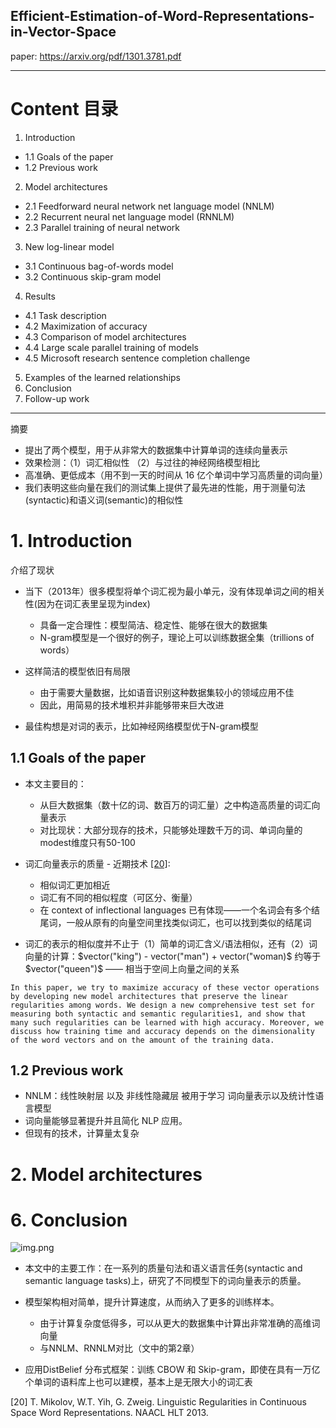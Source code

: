 Efficient-Estimation-of-Word-Representations-in-Vector-Space
---

paper: https://arxiv.org/pdf/1301.3781.pdf

---
# Content 目录
1. Introduction
- 1.1 Goals of the paper
- 1.2 Previous work
2. Model architectures
- 2.1 Feedforward neural network net language model (NNLM)
- 2.2 Recurrent neural net language model (RNNLM)
- 2.3 Parallel training of neural network
3. New log-linear model 
- 3.1 Continuous bag-of-words model
- 3.2 Continuous skip-gram model
4. Results
- 4.1 Task description
- 4.2 Maximization of accuracy
- 4.3 Comparison of model architectures
- 4.4 Large scale parallel training of models
- 4.5 Microsoft research sentence completion challenge
5. Examples of the learned relationships
6. Conclusion
7. Follow-up work

---
摘要
- 提出了两个模型，用于从非常大的数据集中计算单词的连续向量表示
- 效果检测：（1）词汇相似性 （2）与过往的神经网络模型相比
- 高准确、更低成本（用不到一天的时间从 16 亿个单词中学习高质量的词向量）
- 我们表明这些向量在我们的测试集上提供了最先进的性能，用于测量句法(syntactic)和语义词(semantic)的相似性

# 1. Introduction

介绍了现状
- 当下（2013年）很多模型将单个词汇视为最小单元，没有体现单词之间的相关性(因为在词汇表里呈现为index)
    - 具备一定合理性：模型简洁、稳定性、能够在很大的数据集
    - N-gram模型是一个很好的例子，理论上可以训练数据全集（trillions of words）
    
- 这样简洁的模型依旧有局限
    - 由于需要大量数据，比如语音识别这种数据集较小的领域应用不佳
    - 因此，用简易的技术堆积并非能够带来巨大改进
    
- 最佳构想是对词的表示，比如神经网络模型优于N-gram模型

## 1.1 Goals of the paper
- 本文主要目的：
    - 从巨大数据集（数十亿的词、数百万的词汇量）之中构造高质量的词汇向量表示
    - 对比现状：大部分现存的技术，只能够处理数千万的词、单词向量的modest维度只有50-100

- 词汇向量表示的质量 - 近期技术 [[20]](#20):
    - 相似词汇更加相近
    - 词汇有不同的相似程度（可区分、衡量）
    - 在 context of inflectional languages 已有体现——一个名词会有多个结尾词，一般从原有的向量空间里找类似词汇，也可以找到类似的结尾词
    
- 词汇的表示的相似度并不止于（1）简单的词汇含义/语法相似，还有（2）词向量的计算：$vector("king") - vector("man") + vector("woman)$ 约等于 $vector("queen")$ —— 相当于空间上向量之间的关系


```In this paper, we try to maximize accuracy of these vector operations by developing new model architectures that preserve the linear regularities among words. We design a new comprehensive test set for measuring both syntactic and semantic regularities1, and show that many such regularities can be learned with high accuracy. Moreover, we discuss how training time and accuracy depends on the dimensionality of the word vectors and on the amount of the training data.```

## 1.2 Previous work
- NNLM：线性映射层 以及 非线性隐藏层 被用于学习 词向量表示以及统计性语言模型
- 词向量能够显著提升并且简化 NLP 应用。
- 但现有的技术，计算量太复杂

# 2. Model architectures






# 6. Conclusion

![img.png](img.png)
- 本文中的主要工作：在一系列的质量句法和语义语言任务(syntactic and semantic language tasks)上，研究了不同模型下的词向量表示的质量。

- 模型架构相对简单，提升计算速度，从而纳入了更多的训练样本。
    - 由于计算复杂度低得多，可以从更大的数据集中计算出非常准确的高维词向量
    - 与NNLM、RNNLM对比（文中的第2章）
    
- 应用DistBelief 分布式框架：训练 CBOW 和 Skip-gram，即使在具有一万亿个单词的语料库上也可以建模，基本上是无限大小的词汇表



<a id="20">[20]</a> 
T. Mikolov, W.T. Yih, G. Zweig. Linguistic Regularities in Continuous Space Word Representations. NAACL HLT 2013.
